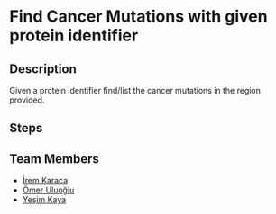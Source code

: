 # Find Cancer Mutations with given protein identifier

## Description
Given a protein identifier find/list the cancer mutations in the region provided.

## Steps

## Team Members
* [İrem Karaca](https://github.com/iremkaraca)
* [Ömer Uluoğlu](https://github.com/omeruluoglu)
* [Yeşim Kaya](https://github.com/)
